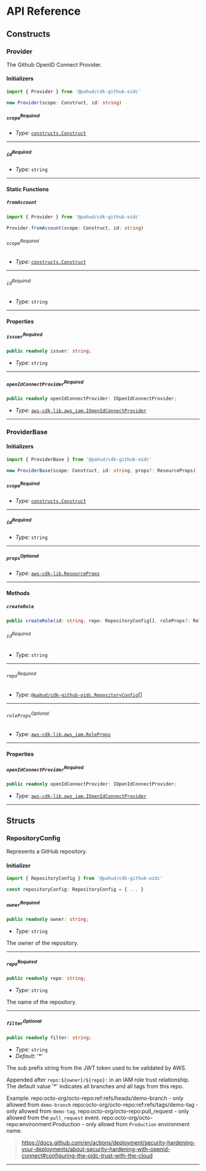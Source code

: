 # API Reference <a name="API Reference"></a>

## Constructs <a name="Constructs"></a>

### Provider <a name="@pahud/cdk-github-oidc.Provider"></a>

The Github OpenID Connect Provider.

#### Initializers <a name="@pahud/cdk-github-oidc.Provider.Initializer"></a>

```typescript
import { Provider } from '@pahud/cdk-github-oidc'

new Provider(scope: Construct, id: string)
```

##### `scope`<sup>Required</sup> <a name="@pahud/cdk-github-oidc.Provider.parameter.scope"></a>

- *Type:* [`constructs.Construct`](#constructs.Construct)

---

##### `id`<sup>Required</sup> <a name="@pahud/cdk-github-oidc.Provider.parameter.id"></a>

- *Type:* `string`

---


#### Static Functions <a name="Static Functions"></a>

##### `fromAccount` <a name="@pahud/cdk-github-oidc.Provider.fromAccount"></a>

```typescript
import { Provider } from '@pahud/cdk-github-oidc'

Provider.fromAccount(scope: Construct, id: string)
```

###### `scope`<sup>Required</sup> <a name="@pahud/cdk-github-oidc.Provider.parameter.scope"></a>

- *Type:* [`constructs.Construct`](#constructs.Construct)

---

###### `id`<sup>Required</sup> <a name="@pahud/cdk-github-oidc.Provider.parameter.id"></a>

- *Type:* `string`

---

#### Properties <a name="Properties"></a>

##### `issuer`<sup>Required</sup> <a name="@pahud/cdk-github-oidc.Provider.property.issuer"></a>

```typescript
public readonly issuer: string;
```

- *Type:* `string`

---

##### `openIdConnectProvider`<sup>Required</sup> <a name="@pahud/cdk-github-oidc.Provider.property.openIdConnectProvider"></a>

```typescript
public readonly openIdConnectProvider: IOpenIdConnectProvider;
```

- *Type:* [`aws-cdk-lib.aws_iam.IOpenIdConnectProvider`](#aws-cdk-lib.aws_iam.IOpenIdConnectProvider)

---


### ProviderBase <a name="@pahud/cdk-github-oidc.ProviderBase"></a>

#### Initializers <a name="@pahud/cdk-github-oidc.ProviderBase.Initializer"></a>

```typescript
import { ProviderBase } from '@pahud/cdk-github-oidc'

new ProviderBase(scope: Construct, id: string, props?: ResourceProps)
```

##### `scope`<sup>Required</sup> <a name="@pahud/cdk-github-oidc.ProviderBase.parameter.scope"></a>

- *Type:* [`constructs.Construct`](#constructs.Construct)

---

##### `id`<sup>Required</sup> <a name="@pahud/cdk-github-oidc.ProviderBase.parameter.id"></a>

- *Type:* `string`

---

##### `props`<sup>Optional</sup> <a name="@pahud/cdk-github-oidc.ProviderBase.parameter.props"></a>

- *Type:* [`aws-cdk-lib.ResourceProps`](#aws-cdk-lib.ResourceProps)

---

#### Methods <a name="Methods"></a>

##### `createRole` <a name="@pahud/cdk-github-oidc.ProviderBase.createRole"></a>

```typescript
public createRole(id: string, repo: RepositoryConfig[], roleProps?: RoleProps)
```

###### `id`<sup>Required</sup> <a name="@pahud/cdk-github-oidc.ProviderBase.parameter.id"></a>

- *Type:* `string`

---

###### `repo`<sup>Required</sup> <a name="@pahud/cdk-github-oidc.ProviderBase.parameter.repo"></a>

- *Type:* [`@pahud/cdk-github-oidc.RepositoryConfig`](#@pahud/cdk-github-oidc.RepositoryConfig)[]

---

###### `roleProps`<sup>Optional</sup> <a name="@pahud/cdk-github-oidc.ProviderBase.parameter.roleProps"></a>

- *Type:* [`aws-cdk-lib.aws_iam.RoleProps`](#aws-cdk-lib.aws_iam.RoleProps)

---


#### Properties <a name="Properties"></a>

##### `openIdConnectProvider`<sup>Required</sup> <a name="@pahud/cdk-github-oidc.ProviderBase.property.openIdConnectProvider"></a>

```typescript
public readonly openIdConnectProvider: IOpenIdConnectProvider;
```

- *Type:* [`aws-cdk-lib.aws_iam.IOpenIdConnectProvider`](#aws-cdk-lib.aws_iam.IOpenIdConnectProvider)

---


## Structs <a name="Structs"></a>

### RepositoryConfig <a name="@pahud/cdk-github-oidc.RepositoryConfig"></a>

Represents a GitHub repository.

#### Initializer <a name="[object Object].Initializer"></a>

```typescript
import { RepositoryConfig } from '@pahud/cdk-github-oidc'

const repositoryConfig: RepositoryConfig = { ... }
```

##### `owner`<sup>Required</sup> <a name="@pahud/cdk-github-oidc.RepositoryConfig.property.owner"></a>

```typescript
public readonly owner: string;
```

- *Type:* `string`

The owner of the repository.

---

##### `repo`<sup>Required</sup> <a name="@pahud/cdk-github-oidc.RepositoryConfig.property.repo"></a>

```typescript
public readonly repo: string;
```

- *Type:* `string`

The name of the repository.

---

##### `filter`<sup>Optional</sup> <a name="@pahud/cdk-github-oidc.RepositoryConfig.property.filter"></a>

```typescript
public readonly filter: string;
```

- *Type:* `string`
- *Default:* '*'

The sub prefix string from the JWT token used to be validated by AWS.

Appended after `repo:${owner}/${repo}:`
in an IAM role trust relationship. The default value '*' indicates all branches and all tags from this repo.

Example:
repo:octo-org/octo-repo:ref:refs/heads/demo-branch - only allowed from `demo-branch`
repo:octo-org/octo-repo:ref:refs/tags/demo-tag - only allowed from `demo-tag`.
repo:octo-org/octo-repo:pull_request - only allowed from the `pull_request` event.
repo:octo-org/octo-repo:environment:Production - only allowd from `Production` environment name.

> https://docs.github.com/en/actions/deployment/security-hardening-your-deployments/about-security-hardening-with-openid-connect#configuring-the-oidc-trust-with-the-cloud

---



